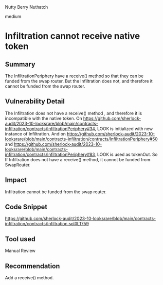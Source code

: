 Nutty Berry Nuthatch

medium

# Infiltration cannot receive native token
## Summary

The InfiltrationPeriphery have a receive() method so that they can be funded from the swap router. But the Infiltration does not, and therefore it cannot be funded from the swap router.

## Vulnerability Detail

The Infiltration does not have a receive() method , and therefore it is incompatible with the native token.
On https://github.com/sherlock-audit/2023-10-looksrare/blob/main/contracts-infiltration/contracts/InfiltrationPeriphery#34, LOOK is initialized with new instance of Infiltration.
And on  https://github.com/sherlock-audit/2023-10-looksrare/blob/main/contracts-infiltration/contracts/InfiltrationPeriphery#50 and https://github.com/sherlock-audit/2023-10-looksrare/blob/main/contracts-infiltration/contracts/InfiltrationPeriphery#83, LOOK is used as tokenOut. 
So If Infiltration does not have a receive() method, it cannot be funded from SwapRouter.

## Impact

Infiltration cannot be funded from the swap router.

## Code Snippet

https://github.com/sherlock-audit/2023-10-looksrare/blob/main/contracts-infiltration/contracts/Infiltration.sol#L1759

## Tool used

Manual Review

## Recommendation


Add a receive() method.